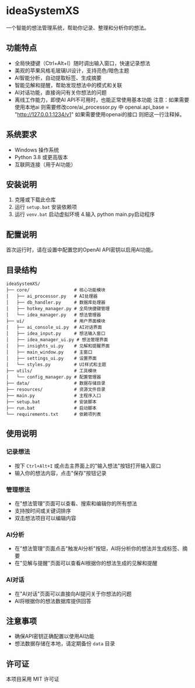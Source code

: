 # ideaSystemXS

一个智能的想法管理系统，帮助你记录、整理和分析你的想法。

## 功能特点

- 全局快捷键（Ctrl+Alt+I）随时调出输入窗口，快速记录想法
- 美观的苹果风格毛玻璃UI设计，支持亮色/暗色主题
- AI智能分析，自动提取标签、生成摘要
- 智能见解和提醒，帮助发现想法中的模式和关联
- AI对话功能，直接询问有关你想法的问题
- 离线工作能力，即使AI API不可用时，也能正常使用基本功能
注意：如果需要使用本地ai 则需要修改core/ai_processor.py 中 openai.api_base = "http://127.0.0.1:1234/v1"
如果需要使用openai的接口 则把这一行注释掉。
## 系统要求

- Windows 操作系统
- Python 3.8 或更高版本
- 互联网连接（用于AI功能）

## 安装说明

1. 克隆或下载此仓库
2. 运行 `setup.bat` 安装依赖项
3. 运行 `venv.bat` 启动虚拟环境
4.输入 python main.py启动程序


## 配置说明

首次运行时，请在设置中配置您的OpenAI API密钥以启用AI功能。

## 目录结构

```
ideaSystemXS/
├── core/                 # 核心功能模块
│   ├── ai_processor.py   # AI处理器
│   ├── db_handler.py     # 数据库处理器
│   ├── hotkey_manager.py # 全局快捷键管理
│   └── idea_manager.py   # 想法管理器
├── ui/                   # 用户界面模块
│   ├── ai_console_ui.py  # AI对话界面
│   ├── idea_input.py     # 想法输入窗口
│   ├── idea_manager_ui.py # 想法管理界面
│   ├── insights_ui.py    # 见解和提醒界面
│   ├── main_window.py    # 主窗口
│   ├── settings_ui.py    # 设置界面
│   └── styles.py         # UI样式和主题
├── utils/                # 工具模块
│   └── config_manager.py # 配置管理器
├── data/                 # 数据存储目录
├── resources/            # 资源文件目录
├── main.py               # 主程序入口
├── setup.bat             # 安装脚本
├── run.bat               # 启动脚本
└── requirements.txt      # 依赖项列表
```

## 使用说明

### 记录想法

- 按下 `Ctrl+Alt+I` 或点击主界面上的"输入想法"按钮打开输入窗口
- 输入你的想法内容，点击"保存"按钮记录

### 管理想法

- 在"想法管理"页面可以查看、搜索和编辑你的所有想法
- 支持按时间或关键词排序
- 双击想法项目可以编辑内容

### AI分析

- 在"想法管理"页面点击"触发AI分析"按钮，AI将分析你的想法并生成标签、摘要
- 在"见解与提醒"页面可以查看AI根据你的想法生成的见解和提醒

### AI对话

- 在"AI对话"页面可以直接向AI提问关于你想法的问题
- AI将根据你的想法数据库提供回答

## 注意事项

- 确保API密钥正确配置以使用AI功能
- 想法数据存储在本地，请定期备份 `data` 目录

## 许可证

本项目采用 MIT 许可证